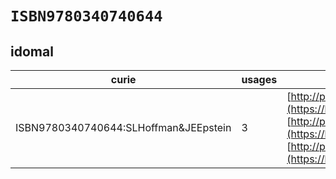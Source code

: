 # `ISBN9780340740644`

## idomal

| curie                                 |   usages | nodes                                                                                                                                                                                                                                                                                                                                                               |
|---------------------------------------|----------|---------------------------------------------------------------------------------------------------------------------------------------------------------------------------------------------------------------------------------------------------------------------------------------------------------------------------------------------------------------------|
| ISBN9780340740644:SLHoffman&JEEpstein |        3 | [http://purl.obolibrary.org/obo/IDOMAL:0000291](https://bioregistry.io/http://purl.obolibrary.org/obo/IDOMAL:0000291), [http://purl.obolibrary.org/obo/IDOMAL:0000292](https://bioregistry.io/http://purl.obolibrary.org/obo/IDOMAL:0000292), [http://purl.obolibrary.org/obo/IDOMAL:0000293](https://bioregistry.io/http://purl.obolibrary.org/obo/IDOMAL:0000293) |
